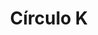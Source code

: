---
title: "Círculo K"
url: /san-luis-rio-colorado/circulo-k-calzada-benjamin-flores-y-17/
shop: Lebensmittel
---